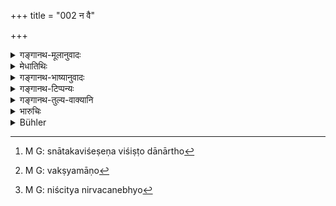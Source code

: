 +++
title = "002 न वै"

+++

<details><summary>गङ्गानथ-मूलानुवादः</summary>

He who is seeking for progeny, he who is going to perform a sacrifice, a traveller on the road, he who has given away all his belongings, he who is begging for his preceptor, he who is begging for his parents, he who is begging for study, a sick man;—(1)—these nine Brāhmaṇas, who are religious mendicants, one should know as ‘Snātakas’; to these penniless men gifts shall be given, in proportion to their learning.—(2)
</details>

<details><summary>मेधातिथिः</summary>

श्लोकद्वयेन च वाक्यार्थसमाप्तिः । अनेकविशेषणविशिष्टो दानार्थी[^१] विधीयते । **सान्तानिक्**आदिभ्यो धर्मार्थं भिक्ष्यमाणेभ्यो निःस्वेभ्यो **विद्याविशेषेण दातव्यम्** इति । संप्रति संप्रदानविशेषणत्वे धर्मभिक्षुकशब्दस्याधिकारसंपादनम् अपि प्रतीयते । एवं नैव विशिष्टायाश् चैव निमित्तम् इति नैमित्तिको दानाधिकारश् चोच्यते । 


[^१]:
     M G: snātakaviśeṣeṇa viśiṣṭo dānārtho

- संतानं प्रजा प्रयोजनम् अस्येति **सान्तानिको** विवाहार्थी भण्यते । तत्र हि धनम् उपयुज्यते । भवति च पारंपर्येण संतानप्रयोजनः । धर्मग्रहणात् "कामतस् तु प्रवृत्तानाम्" (म्ध् ३.१२) इति द्वितीयादिविवाहप्रवृत्तौ न नियमतो देयम् इति । एवं **यक्ष्यमाणो**[^२] नित्ययज्ञाग्निष्टोमाद्यर्थं वृत्तिवचनं यः करोति स वेदितव्यः । **अध्वगः** क्षीणपथ्योदनः । **सार्ववेदसो** विश्वजिति सर्वस्वं दक्षिणात्वेन दत्तवान्, न तु प्रायश्चित्ताद्यर्थम् । **स्वाध्यायार्थी** । यद्य् अपि ब्रह्मचारिणो ऽध्ययनं विहितं भिक्षाभोजनं च, तथापि वस्त्रार्थोपयोगि धनं दातव्यम् । अथ वा गृहीतवेदस्य तदर्थजिज्ञासा भैक्षभुजो ऽपि । **उपतापी** रोगी । **स्नातक**ग्रहणं प्रशंसार्थम् । **गुर्वर्थं **स्वाध्यायार्थत्वं प्रायः स्नातकविषये विद्यते । ब्रह्मचारिणो गुर्वर्थं कर्तव्यम् इति विहितम् । **निःस्वेभ्यो** निर्धनेभ्यः[^३] । **विद्याविशेषतो** बहुविद्याय बहु स्वल्पविद्यायाल्पम् इति । 


[^३]:
     M G: niścitya nirvacanebhyo


[^२]:
     M G: vakṣyamāṇo

- <u>ननु</u> च सर्वम् एवेदम् अप्रकृतं प्रक्रियते । एवं हि प्रतिज्ञातम्- "अतः परं प्रवक्ष्यामि प्रायश्चित्तविधिं शुभम्" (म्ध् १०.१३१) इति ।

- <u>नैष दोषः</u>, आश्रमधर्मत्वाद् अस्य प्रकरणस्य । प्रायश्चित्तानाम् अतुल्यरूपतया सहोपदेशस् तत्र प्रायश्चित्तनिमित्तत्वाद् अस्यार्थस्य प्रथमम् अभिधानम् ।

- **दानं देयम्** इत्य् उक्तम् । **दान**शब्दश् च कर्मसाधनः । किं तद् देयम् इत्य् अपेक्षायाम् उत्तरश्लोकः ॥ ११.१–२ ॥
</details>

<details><summary>गङ्गानथ-भाष्यानुवादः</summary>

**(verses 11.1-2)**

The two verses together form one sentence; which lays down the several characteristics of the person seeking for gifts; the sense being that gifts shall be given, in proportion to their learning, to such penniless men as, having the said character of ‘seeking for progeny’ and the rest, may be seeking for gifts.

The term ‘*religious mendicant*,’ while qualifying the recipient of gifts, serves also as a condition that entitles the man to receive gifts. Thus it is that by laying down the character of the man fit for receiving gifts, the Author also indicates the occasions on which gifts may be given.

‘*One seeking for progeny*,’—h e who intends to marry for the purpose of obtaining children. It is for the marriage that money is required; and it helps in the obtaining of children indirectly. Inasmuch as the text has added the epithet ‘religious,’ one need not give gifts to one who is going to marry a second time, only through lust.

Similarly, ‘*one who is going to perform, a sacrifice*’ is to be understood as referring to one who is seeking for wealth in order to enable him to perform the *Agnihotra* and other compulsory rites.

The ‘*traveller on the road*,’—the person whose supply has run short during his journey.

‘*Who has given away all his belongings*’;—*i.e*., the man who has given away his entire property, as the sacrificial fee for the Viśvajit sacrifice,—and not by way of an expiatory rite.

‘*He who is begging for study*’;—though for the *Religious Student*, all that is laid down is ‘Vedic Study’ and ‘living on alms,’—yet enough should be given to him to provide for his clothing. Or, even one who has learnt the Veda may be seeking for the knowledge of what is contained in the Veda, though he may be living on alms.

‘*Sick man*’—one suffering from a disease.

The name ‘*Snātaka*’ has been mentioned here only with a view to eulogising the men spoken of. And the reason for applying this name lies in the fact that as a rule ‘begging for the preceptor’ and ‘begging for study’ are possible only for the *Snātaka*, the Accomplished Student; though for the Religious Student also it has been laid down that he shall do the begging for his preceptor.

‘*Penniless*’—destitute of wealth.

‘*In proportion to their learning*;’—*i.e*., much wealth shall be given to one possessed of much learning, and little to one possessed of little learning.

“All this that is stated here appears to be wholly irrelevant; as what the Author has declared is—‘I am now going to expound the law relating to Expiations’ (10.131).”

There is no force in this objection. In fact the whole context deals with the duties of men in the various stages of life. The several Expiatory Bites are of unequal nature, and hence these are mentioned along with those. And what is stated in the opening verse has been mentioned first, because it also indicates certain occasions for the performance of expiatory rites.

It bus been said that ‘gifts shall be given’; and the act of ‘giving’ can be accomplished only through something that may be given; hence the Author proceeds, in the next verso, to point, out what it is that should be given.—(1-2)
</details>

<details><summary>गङ्गानथ-टिप्पन्यः</summary>

**(verses 11.1-2)**

‘*Gurvartham*’.—‘For the purpose of maintaining his Teacher’ (Govindarāja, Kullūka and Rāghavānanda);—‘in order to procure the fee for his Teacher’ (Nārāyaṇa).

These verses are quoted in *Madanapārijāta* (p. 468), which adds the following notes:—‘*Sāntānika*,’ ‘for the sake of offspring’;—‘*Sarvavedasa*’, ‘one who has given away all his belongings’;—‘*upatāpī*’, one who is ill;—this is meant to permit only that much of wandering on the road and other deviations without which alms cannot be obtained.

It is quoted in *Aparārka* (p. 77);—and in *Parā* *śaramādhava* (Ācāra p. 429), which adds the following notes:—‘*Sāntānika*,’ one who seeks wealth for the purpose of marrying with a view to obtaining children;—‘*Sarvavedasa*,’ one who has been reduced to penury on having performed the sacrifice at which all his belongings have been given away as the sacrificial fee,—‘*pitṛmātrartham*’, one who seeks to serve his parents,—‘*svādhyāyārthī*,’ who seeks wealth for the keeping up of the teaching of the Veda,—‘*upotāpī*’, invalid;—the compound ‘*svādhyāyārthyupatāpi*’ is to be expounded as ‘the *upatāpi*, invalid, as along with the *svādhyāyārthi*’, *i.e*., both of these.

It is quoted in *Hemādri* (Śrāddha p. 354, and Dāna p. 30), which explains ‘*sāntānikān*’ as ‘those who seek to marry for the purpose of begetting offspring’,—‘*adhvaga*’ as ‘one who has started on a pilgrimage’,—‘*sārvavedasa*,’ (which is its reading for ‘*sarvavedasa*’) as ‘one who is performing sacrifice at which one’s entire property is given away as the sacrificial fee,’—and ‘*upatāpi*’ as an ‘invalid.’
</details>

<details><summary>गङ्गानथ-तुल्य-वाक्यानि</summary>

**(verses 11.1-3)  
**

*Mahābhārata* (12.165.1-3).—‘One whose property has been stolen, one who
is going to perform a sacrifice, one who has read up to the end of all the Vedas, one who is seeking wealth for his teacher, or for the performance of rites to Pitṛs, or for the carrying on of Vedic study,—such Brāhmaṇas have been regarded as righteous beggars. To such poor men one should give gifts and also impart learning. In other cases the sacrificial fee should be paid; and to others, cooked food may he given outside the altar.’

*Gautama* (5.21-23).—‘Presents of money should be given, outside the
Vedi, to persons begging for their teachers, or in order to defray the expenses of their wedding, or to procure medicine for the sick, to those who are going to offer a sacrifice, to those engaged in study, to travellers, and to those who have performed the Viśvajit sacrifice. Prepared food should be given to other beggars.’

*Baudhāyana* (2.5.19-20).—‘Presents of money should be given, according
to one’s ability, to good Brāhmaṇas, *Śrotriyas*, and to those who have gone to the end of the Vedas, when they beg outside the Vedi, for the sake of their teachers, or for defraying the expenses of their marriage, or of medicine, or when they are distressed for livelihood, or are desirous of offering a sacrifice, or engaged in study, or on a journey, or have performed the *Viśvajit* sacrifice. Cooked food should be given to other beggars.’

*Āpastamba* (2.10.1-2).—‘The reasons for which begging is permissible
are—tho desire to collect the fee for the teacher, the celebration of wedding, or of a *Śrauta* sacrifice, the desire to maintain one’s parents and the impending interruption of ceremonies performed by a worthy man. The person asked for alms must examine the qualities of the petitioner and give according to his power.’
</details>

<details><summary>भारुचिः</summary>

अत्र चोद्यते- यद् उक्तम् अनन्तरम् एव दशमाध्यायोपसंहारे "अतः परं प्रवक्ष्यामि प्रायश्चित्तविधिं शुभम्" इति, नन्व् एतदपेक्षया प्रायश्चित्तप्रकरणम् एवोपन्यसनीयम् "अकुर्वन् विहितं कर्म" इत्यादि । इतरथाप्य् अप्रकृतोपन्यासः प्रकृतार्थव्यवधानं चायुक्तम् आपद्यते । यतः स्नातकधर्मापद्धर्मप्रकरणयोर् एवैतत् सर्वम् उपदेष्टव्यम्, नात्रेति । अत्रोच्यते- साहचर्याद् एवैतयोर् यथोक्तप्रकरणद्वये ऽप्य् अवकाशम् अलभमानयोर् इह विलेषनिर्देशो युक्तः, मा भूद् एतयोः परस्परसंबद्धयोर् अन्यत्रप्रकरणे ऽन्यस्य निर्देशे ऽधिक्रियमाणे प्रकरणभेदाद् असामञ्जस्यम् इति । निर्दिष्टारम्भप्रयोजनस्येदम् अधिना विवरणं स्लोकद्वयस्य । एकविद्यमानद्रव्यश् च न याचेत, **निःस्वेभ्यो देयम् एतेभ्य** इति वचनात् । दानं चात्र चोद्यते, न तु याचना । निमित्तसंनियोगेनार्थगृहीतत्वाद् अशासितव्या हि सा । तच् च दर्शयति **निःस्वेभ्यो** फलस्याविशेष उपदेशतुल्यत्वाद् इति, उभयस्माद् इत्य् आह नियमाद् देयविशेषाच् च । यदि देयविशेषात् फलविशेषो न स्यात्, न कश्चिद् दानविशेषे प्रयतेत शास्त्रव्यपक्षया । अथ वा नियमस्य दानाश्रितस्य चोदितत्वात्, नियमाच् च, धर्म यथाशक्तिनियमसाधनत्यागेन च देयविशेषे ऽवश्यंभावि । एवं च न देयविशेषात् फलविशेषः प्रत्याख्यातुं शक्य उपदेशतुल्यत्वे [ऽपि] । तथा चोक्तम् ।

> पात्रस्य हि विशेषेण श्रद्दधानतयैव च ।  
> अल्पं वा बहु वा प्रेत्य दानस्यावाप्यते फलम् ॥ इति ॥ ११.१–२ ॥
</details>

<details><summary>Bühler</summary>

002	These nine Brahmanas one should consider as Snatakas, begging in order to fulfil the sacred law; to such poor men gifts must be given in proportion to their learning.
</details>
